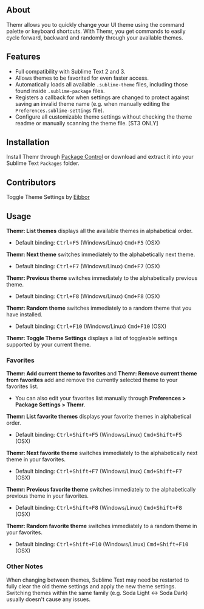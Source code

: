 ## About
Themr allows you to quickly change your UI theme using the command palette or keyboard shortcuts. With Themr, you get commands to easily cycle forward, backward and randomly through your available themes.

## Features
* Full compatibility with Sublime Text 2 and 3.
* Allows themes to be favorited for even faster access.
* Automatically loads all available `.sublime-theme` files, including those found inside `.sublime-package` files.
* Registers a callback for when settings are changed to protect against saving an invalid theme name (e.g. when manually editing the `Preferences.sublime-settings` file).
* Configure all customizable theme settings without checking the theme readme or manually scanning the theme file. [ST3 ONLY]

## Installation
Install Themr through [Package Control](https://sublime.wbond.net/) or download and extract it into your Sublime Text `Packages` folder.

## Contributors
Toggle Theme Settings by [Eibbor](https://github.com/eibbors)

## Usage

**Themr: List themes** displays all the available themes in alphabetical order.

* Default binding: <kbd>Ctrl+F5</kbd> (Windows/Linux) <kbd>Cmd+F5</kbd> (OSX)

**Themr: Next theme** switches immediately to the alphabetically next theme.

* Default binding: <kbd>Ctrl+F7</kbd> (Windows/Linux) <kbd>Cmd+F7</kbd> (OSX)

**Themr: Previous theme** switches immediately to the alphabetically previous theme.

* Default binding: <kbd>Ctrl+F8</kbd> (Windows/Linux) <kbd>Cmd+F8</kbd> (OSX)

**Themr: Random theme** switches immediately to a random theme that you have installed.

* Default binding: <kbd>Ctrl+F10</kbd> (Windows/Linux) <kbd>Cmd+F10</kbd> (OSX)

**Themr: Toggle Theme Settings** displays a list of toggleable settings supported by your current theme.

### Favorites

**Themr: Add current theme to favorites** and **Themr: Remove current theme from favorites** add and remove the currently selected theme to your favorites list.

* You can also edit your favorites list manually through **Preferences > Package Settings > Themr**.

**Themr: List favorite themes** displays your favorite themes in alphabetical order.

* Default binding: <kbd>Ctrl+Shift+F5</kbd> (Windows/Linux) <kbd>Cmd+Shift+F5</kbd> (OSX)

**Themr: Next favorite theme** switches immediately to the alphabetically next theme in your favorites.

* Default binding: <kbd>Ctrl+Shift+F7</kbd> (Windows/Linux) <kbd>Cmd+Shift+F7</kbd> (OSX)

**Themr: Previous favorite theme** switches immediately to the alphabetically previous theme in your favorites.

* Default binding: <kbd>Ctrl+Shift+F8</kbd> (Windows/Linux) <kbd>Cmd+Shift+F8</kbd> (OSX)

**Themr: Random favorite theme** switches immediately to a random theme in your favorites.

* Default binding: <kbd>Ctrl+Shift+F10</kbd> (Windows/Linux) <kbd>Cmd+Shift+F10</kbd> (OSX)

### Other Notes
When changing between themes, Sublime Text may need be restarted to fully clear the old theme settings and apply the new theme settings. Switching themes within the same family (e.g. Soda Light <-> Soda Dark) usually doesn't cause any issues.
